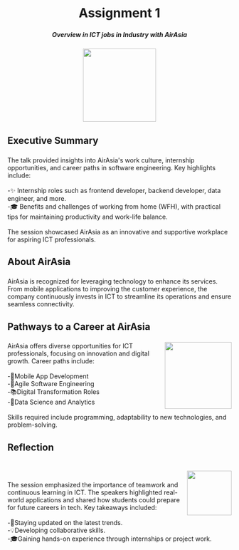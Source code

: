 <h1 align="center">Assignment 1</h1>

###

<h5 align="center">Overview in ICT jobs in Industry with AirAsia</h5>

###

<div align="center">
  <img height="164" src="https://media4.giphy.com/media/v1.Y2lkPTc5MGI3NjExMjVibzY1eXZqaWsxYWp0aXV4dWhxMWJhd3I0YnBxbHZ5enMxNzQwdCZlcD12MV9pbnRlcm5hbF9naWZfYnlfaWQmY3Q9Zw/3o6nVcn3RT7QbsI9uo/giphy.gif"  />
</div>

###

<h2 align="left">Executive Summary</h2>

###

<p align="left">The talk provided insights into AirAsia's work culture, internship opportunities, and career paths in software engineering. Key highlights include:<br><br>-✨ Internship roles such as frontend developer, backend developer, data engineer, and more.<br>-🎓 Benefits and challenges of working from home (WFH), with practical tips for maintaining productivity and work-life balance.<br><br>The session showcased AirAsia as an innovative and supportive workplace for aspiring ICT professionals.</p>

###

<h2 align="left">About AirAsia</h2>

###

<p align="left">AirAsia is recognized for leveraging technology to enhance its services. From mobile applications to improving the customer experience, the company continuously invests in ICT to streamline its operations and ensure seamless connectivity.</p>

###

<h2 align="left">Pathways to a Career at AirAsia</h2>

###

<img align="right" height="150" src="https://media4.giphy.com/media/v1.Y2lkPTc5MGI3NjExbjRwNmp5eHVvNHRnOHpicmN4bWx2c3FvOG55emtnaGJwajkyMHV2ciZlcD12MV9pbnRlcm5hbF9naWZfYnlfaWQmY3Q9Zw/m1AmKAdzcmJQd0voxv/giphy.gif"  />

###

<p align="left">AirAsia offers diverse opportunities for ICT professionals, focusing on innovation and digital growth. Career paths include:<br><br>-📱Mobile App Development<br>-💾Agile Software Engineering<br>-📚Digital Transformation Roles<br>-🔬Data Science and Analytics<br><br>Skills required include programming, adaptability to new technologies, and problem-solving.</p>

###

<h2 align="left">Reflection</h2>

###

<br clear="both">

<img align="right" height="100" src="https://media4.giphy.com/media/v1.Y2lkPTc5MGI3NjExcnM1dTI4bTFqcmxlaWlncDAyeDVjNmEwejd2c2syY2I5d2xsMGlheiZlcD12MV9pbnRlcm5hbF9naWZfYnlfaWQmY3Q9Zw/gjSv7E66tM4MIGoTs2/giphy.gif"  />

###

<p align="left">The session emphasized the importance of teamwork and continuous learning in ICT. The speakers highlighted real-world applications and shared how students could prepare for future careers in tech. Key takeaways included:<br><br>-💪Staying updated on the latest trends.<br>-💡Developing collaborative skills.<br>-🎓Gaining hands-on experience through internships or project work.</p>

###
